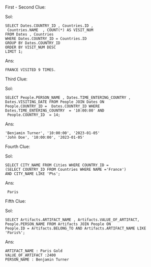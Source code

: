 First - Second Clue:

Sol:
```
SELECT Dates.COUNTRY_ID , Countries.ID ,
 Countries.NAME  , COUNT(*) AS VISIT_NUM
FROM Dates , Countries
WHERE Dates.COUNTRY_ID = Countries.ID
GROUP BY Dates.COUNTRY_ID
ORDER BY VISIT_NUM DESC
LIMIT 1;
```
Ans:
```
FRANCE VISITED 9 TIMES.
```

Third Clue: 

Sol: 
```
SELECT People.PERSON_NAME , Dates.TIME_ENTERING_COUNTRY ,
Dates.VISITING_DATE FROM People JOIN Dates ON 
People.COUNTRY_ID =  Dates.COUNTRY_ID WHERE 
Dates.TIME_ENTERING_COUNTRY  = '10:00:00' AND
 People.COUNTRY_ID  = 14;
```
Ans: 
 ```
 'Benjamin Turner', '10:00:00', '2023-01-05'
'John Doe', '10:00:00', '2023-01-05'
```

Fourth Clue:

Sol:
```
SELECT CITY_NAME FROM Cities WHERE COUNTRY_ID = 
(SELECT COUNTRY_ID FROM Countries WHERE NAME ='France') 
AND CITY_NAME LIKE 'P%s';
```
Ans:
```
 Paris
```
Fifth Clue:

Sol:
```
SELECT Artifacts.ARTIFACT_NAME , Artifacts.VALUE_OF_ARTIFACT,
People.PERSON_NAME FROM Artifacts JOIN People ON 
People.ID = Artifacts.BELONG_TO AND Artifacts.ARTIFACT_NAME LIKE 'Paris%';
```

Ans:
```
ARTIFACT_NAME : Paris Gold	
VALUE_OF_ARTIFACT :2400	
PERSON_NAME : Benjamin Turner
```